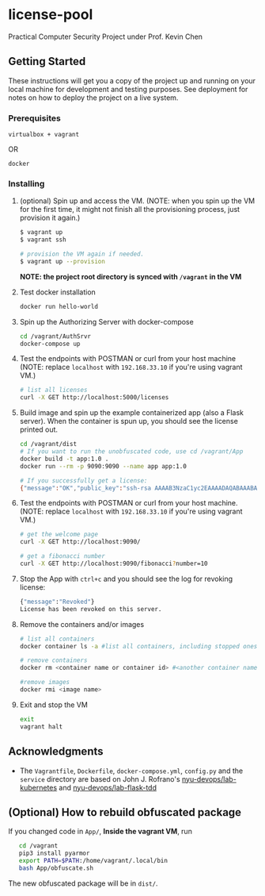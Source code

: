 # license-pool
Practical Computer Security Project under Prof. Kevin Chen

## Getting Started

These instructions will get you a copy of the project up and running on your local machine for development and testing purposes. 
See deployment for notes on how to deploy the project on a live system.

### Prerequisites

```
virtualbox + vagrant
```
OR
```
docker
```

### Installing

1. (optional) Spin up and access the VM. (NOTE: when you spin up the VM for the first time, it might not finish all the provisioning process, just provision it again.)

    ```sh
    $ vagrant up
    $ vagrant ssh

    # provision the VM again if needed.
    $ vagrant up --provision    
    ```
    **NOTE: the project root directory is synced with `/vagrant` in the VM**

2. Test docker installation

    ```sh
    docker run hello-world
    ```

3. Spin up the Authorizing Server with docker-compose

    ```sh
    cd /vagrant/AuthSrvr
    docker-compose up
    ```

4. Test the endpoints with POSTMAN or curl from your host machine (NOTE: replace `localhost` with `192.168.33.10` if you're using vagrant VM.)

    ```sh
    # list all licenses
    curl -X GET http://localhost:5000/licenses        
    ```

5. Build image and spin up the example containerized app (also a Flask server). When the container is spun up, you should see the license printed out.

    ```sh
    cd /vagrant/dist
    # If you want to run the unobfuscated code, use cd /vagrant/App
    docker build -t app:1.0 . 
    docker run --rm -p 9090:9090 --name app app:1.0

    # If you successfully get a license:
    {"message":"OK","public_key":"ssh-rsa AAAAB3NzaC1yc2EAAAADAQABAAABAQCpHX+NnnL1++9iynu8iU8b/tBIGfaZafsIzmpvCvB3QVP+sxsoK8gLFGdmiPk4D18kOn/CZ98B9AysOC22kJjBN/w8gOtya+yDgwoMSBlpIbskKhlbz4s5to5yQyFME7UWU9D3wmRtl0pIR1aU3c9YqqL13NXGfS5OJxrvUzJPvKLowQ8cnac5OqQzI82/k3Wl/ZQOLZtHGQcfbX/Fe8UJDWL5SDJ/cxFkzhtwxwfkJw8BoS2T/hVY2LUB/59AmzgGDMTMhsk4A7QMLboqE7LZJ76Znr2GBiP3orjNdVLqN4l9ClW/PSDMDPaRrKCeibbAaDqN4WEuke5Fe+tVpyst","status":200}
    ```

6. Test the endpoints with POSTMAN or curl from your host machine. (NOTE: replace `localhost` with `192.168.33.10` if you're using vagrant VM.)

    ```sh
    # get the welcome page
    curl -X GET http://localhost:9090/

    # get a fibonacci number
    curl -X GET http://localhost:9090/fibonacci?number=10 
    ```

7. Stop the App with `ctrl+c` and you should see the log for revoking license:

   ```sh
   {"message":"Revoked"}
   License has been revoked on this server.
   ```

8. Remove the containers and/or images

    ```sh
    # list all containers
    docker container ls -a #list all containers, including stopped ones

    # remove containers
    docker rm <container name or container id> #<another container name> ...etc.

    #remove images
    docker rmi <image name>
    ```
   
9.  Exit and stop the VM

    ```sh
    exit
    vagrant halt
    ```

<!-- ## Running the tests

Explain how to run the automated tests for this system

### Break down into end to end tests

Explain what these tests test and why

```
Give an example
```

## Deployment

Add additional notes about how to deploy this on a live system -->

## Acknowledgments
- The `Vagrantfile`, `Dockerfile`, `docker-compose.yml`, `config.py` and the `service` directory are based on John J. Rofrano's [nyu-devops/lab-kubernetes](https://github.com/nyu-devops/lab-kubernetes) and [nyu-devops/lab-flask-tdd](https://github.com/nyu-devops/lab-flask-tdd)

## (Optional) How to rebuild obfuscated package
If you changed code in `App/`, **Inside the vagrant VM**, run
```sh
   cd /vagrant
   pip3 install pyarmor
   export PATH=$PATH:/home/vagrant/.local/bin
   bash App/obfuscate.sh
```
The new obfuscated package will be in `dist/`.